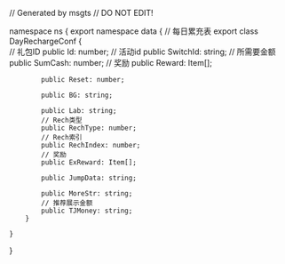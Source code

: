 // Generated by msgts
// DO NOT EDIT!

namespace ns {
	export namespace data {
		// 每日累充表
		export class DayRechargeConf {	
			// 礼包ID
			public Id: number; 
			// 活动id
			public SwitchId: string; 
			// 所需要金额
			public SumCash: number; 
			// 奖励
			public Reward: Item[]; 
			
			public Reset: number; 
			
			public BG: string; 
			
			public Lab: string; 
			// Rech类型
			public RechType: number; 
			// Rech索引
			public RechIndex: number; 
			// 奖励
			public ExReward: Item[]; 
			
			public JumpData: string; 
			
			public MoreStr: string; 
			// 推荐展示金额
			public TJMoney: string; 
		}
		
	}
}
